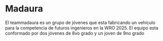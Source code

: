 # Madaura
El teammadaura es un grupo  de jóvenes que esta fabricando un vehículo para la competencia de futuros ingenieros en la WRO 2025. El equipo esta conformado por dos jóvenes de 8vo grado y un joven de 9no grado
